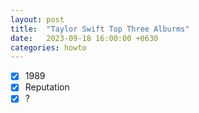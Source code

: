 ```yaml
---
layout: post
title:  "Taylor Swift Top Three Alburms"
date:   2023-09-18 16:00:00 +0630
categories: howto
---
```


- [x] 1989
- [x] Reputation
- [x] ?
